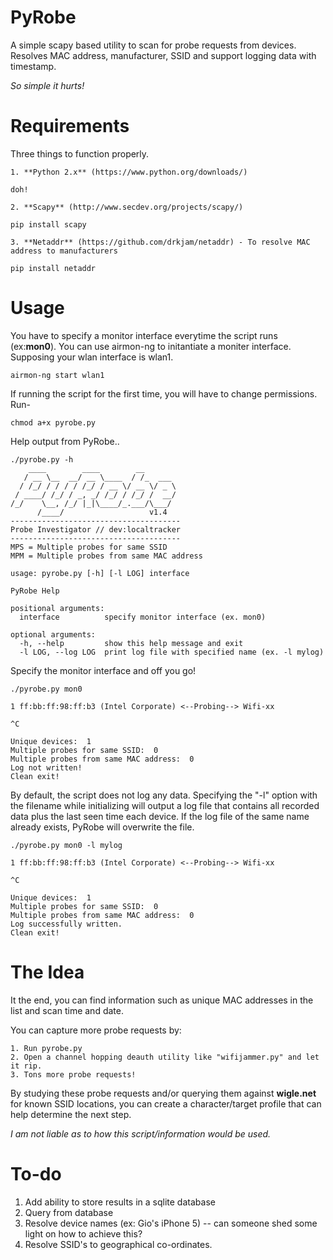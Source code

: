 # PyRobe

A simple scapy based utility to scan for probe requests from devices. Resolves MAC address, manufacturer, SSID and support logging data with timestamp.

_So simple it hurts!_

# Requirements

Three things to function properly.

	1. **Python 2.x** (https://www.python.org/downloads/)

```
doh!
```
	2. **Scapy** (http://www.secdev.org/projects/scapy/)

```
pip install scapy
``` 
	3. **Netaddr** (https://github.com/drkjam/netaddr) - To resolve MAC address to manufacturers
```
pip install netaddr
```
 
# Usage

You have to specify a monitor interface everytime the script runs (ex:**mon0**). You can use airmon-ng to initantiate a moniter interface. Supposing your wlan interface is wlan1.

```
airmon-ng start wlan1
```
If running the script for the first time, you will have to change permissions. Run-

```
chmod a+x pyrobe.py
```
Help output from PyRobe..

```
./pyrobe.py -h
    ____        ____        __        
   / __ \__  __/ __ \____  / /_  ___  
  / /_/ / / / / /_/ / __ \/ __ \/ _ \ 
 / ____/ /_/ / _, _/ /_/ / /_/ /  __/ 
/_/    \__, /_/ |_|\____/_.___/\___/  
      /____/                   v1.4
--------------------------------------
Probe Investigator // dev:localtracker
--------------------------------------
MPS = Multiple probes for same SSID
MPM = Multiple probes from same MAC address

usage: pyrobe.py [-h] [-l LOG] interface

PyRobe Help

positional arguments:
  interface          specify monitor interface (ex. mon0)

optional arguments:
  -h, --help         show this help message and exit
  -l LOG, --log LOG  print log file with specified name (ex. -l mylog)
```
Specify the monitor interface and off you go!

```
./pyrobe.py mon0

1 ff:bb:ff:98:ff:b3 (Intel Corporate) <--Probing--> Wifi-xx

^C

Unique devices:  1
Multiple probes for same SSID:  0
Multiple probes from same MAC address:  0
Log not written!
Clean exit!
```
By default, the script does not log any data. Specifying the "-l" option with the filename while initializing will output a log file that contains all recorded data plus the last seen time each device. If the log file of the same name already exists, PyRobe will overwrite the file.

```
./pyrobe.py mon0 -l mylog

1 ff:bb:ff:98:ff:b3 (Intel Corporate) <--Probing--> Wifi-xx

^C

Unique devices:  1
Multiple probes for same SSID:  0
Multiple probes from same MAC address:  0
Log successfully written.
Clean exit!
```

# The Idea

It the end, you can find information such as unique MAC addresses in the list and scan time and date.

You can capture more probe requests by:

	1. Run pyrobe.py
	2. Open a channel hopping deauth utility like "wifijammer.py" and let it rip.
	3. Tons more probe requests!

By studying these probe requests and/or querying them against **wigle.net** for known SSID locations, you can create a character/target profile that can help determine the next step.

_I am not liable as to how this script/information would be used._

# To-do

1. Add ability to store results in a sqlite database
2. Query from database
3. Resolve device names (ex: Gio's iPhone 5) -- can someone shed some light on how to achieve this?
4. Resolve SSID's to geographical co-ordinates.